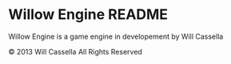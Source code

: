 # Willow Engine README

Willow Engine is a game engine in developement by Will Cassella

© 2013 Will Cassella All Rights Reserved